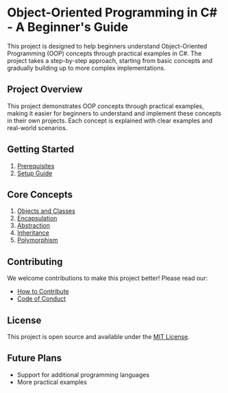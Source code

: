 # Object-Oriented Programming in C# - A Beginner's Guide

This project is designed to help beginners understand Object-Oriented Programming (OOP) concepts through practical examples in C#. The project takes a step-by-step approach, starting from basic concepts and gradually building up to more complex implementations.

## Project Overview

This project demonstrates OOP concepts through practical examples, making it easier for beginners to understand and implement these concepts in their own projects. Each concept is explained with clear examples and real-world scenarios.

## Getting Started

1. [Prerequisites](./docs/getting-started/project-structure.md)
2. [Setup Guide](./docs/getting-started/setup.md)

## Core Concepts

1. [Objects and Classes](concepts/objects-and-classes.md)
2. [Encapsulation](concepts/encapsulation.md)
3. [Abstraction](concepts/abstraction.md)
4. [Inheritance](concepts/inheritance.md)
5. [Polymorphism](concepts/polymorphism.md)

## Contributing

We welcome contributions to make this project better! Please read our:
- [How to Contribute](contributing/how-to-contribute.md)
- [Code of Conduct](contributing/code-of-conduct.md)

## License

This project is open source and available under the [MIT License](../../LICENSE).

## Future Plans

- Support for additional programming languages
- More practical examples